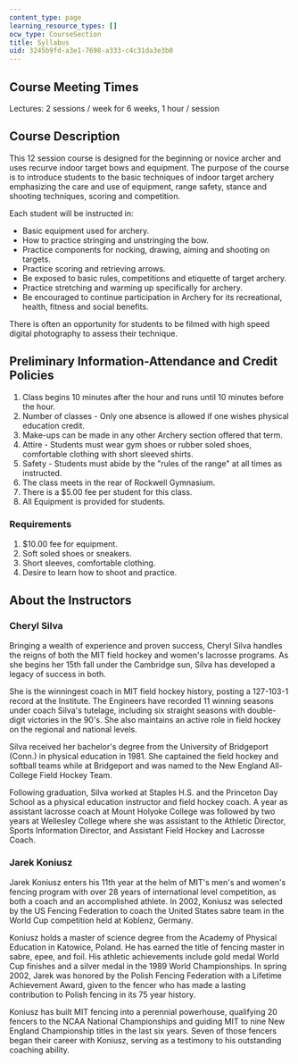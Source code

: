 ```yaml
---
content_type: page
learning_resource_types: []
ocw_type: CourseSection
title: Syllabus
uid: 3245b9fd-a3e1-7698-a333-c4c31da3e3b0
---
```


Course Meeting Times
--------------------

Lectures: 2 sessions / week for 6 weeks, 1 hour / session

Course Description
------------------

This 12 session course is designed for the beginning or novice archer and uses recurve indoor target bows and equipment. The purpose of the course is to introduce students to the basic techniques of indoor target archery emphasizing the care and use of equipment, range safety, stance and shooting techniques, scoring and competition.

Each student will be instructed in:

*   Basic equipment used for archery.
*   How to practice stringing and unstringing the bow.
*   Practice components for nocking, drawing, aiming and shooting on targets.
*   Practice scoring and retrieving arrows.
*   Be exposed to basic rules, competitions and etiquette of target archery.
*   Practice stretching and warming up specifically for archery.
*   Be encouraged to continue participation in Archery for its recreational, health, fitness and social benefits.

There is often an opportunity for students to be filmed with high speed digital photography to assess their technique.

Preliminary Information-Attendance and Credit Policies
------------------------------------------------------

1.  Class begins 10 minutes after the hour and runs until 10 minutes before the hour.
2.  Number of classes - Only one absence is allowed if one wishes physical education credit.
3.  Make-ups can be made in any other Archery section offered that term.
4.  Attire - Students must wear gym shoes or rubber soled shoes, comfortable clothing with short sleeved shirts.
5.  Safety - Students must abide by the "rules of the range" at all times as instructed.
6.  The class meets in the rear of Rockwell Gymnasium.
7.  There is a $5.00 fee per student for this class.
8.  All Equipment is provided for students.

### Requirements

1.  $10.00 fee for equipment.
2.  Soft soled shoes or sneakers.
3.  Short sleeves, comfortable clothing.
4.  Desire to learn how to shoot and practice.

About the Instructors
---------------------

### Cheryl Silva

Bringing a wealth of experience and proven success, Cheryl Silva handles the reigns of both the MIT field hockey and women's lacrosse programs. As she begins her 15th fall under the Cambridge sun, Silva has developed a legacy of success in both.

She is the winningest coach in MIT field hockey history, posting a 127-103-1 record at the Institute. The Engineers have recorded 11 winning seasons under coach Silva's tutelage, including six straight seasons with double-digit victories in the 90's. She also maintains an active role in field hockey on the regional and national levels.

Silva received her bachelor's degree from the University of Bridgeport (Conn.) in physical education in 1981. She captained the field hockey and softball teams while at Bridgeport and was named to the New England All-College Field Hockey Team.

Following graduation, Silva worked at Staples H.S. and the Princeton Day School as a physical education instructor and field hockey coach. A year as assistant lacrosse coach at Mount Holyoke College was followed by two years at Wellesley College where she was assistant to the Athletic Director, Sports Information Director, and Assistant Field Hockey and Lacrosse Coach.

### Jarek Koniusz

Jarek Koniusz enters his 11th year at the helm of MIT's men's and women's fencing program with over 28 years of international level competition, as both a coach and an accomplished athlete. In 2002, Koniusz was selected by the US Fencing Federation to coach the United States sabre team in the World Cup competition held at Koblenz, Germany.

Koniusz holds a master of science degree from the Academy of Physical Education in Katowice, Poland. He has earned the title of fencing master in sabre, epee, and foil. His athletic achievements include gold medal World Cup finishes and a silver medal in the 1989 World Championships. In spring 2002, Jarek was honored by the Polish Fencing Federation with a Lifetime Achievement Award, given to the fencer who has made a lasting contribution to Polish fencing in its 75 year history.

Koniusz has built MIT fencing into a perennial powerhouse, qualifying 20 fencers to the NCAA National Championships and guiding MIT to nine New England Championship titles in the last six years. Seven of those fencers began their career with Koniusz, serving as a testimony to his outstanding coaching ability.